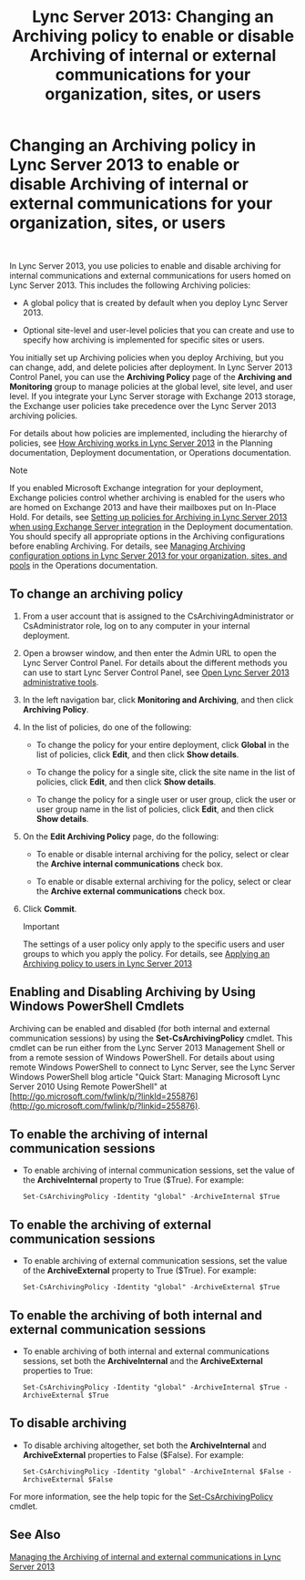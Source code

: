 ﻿---
title: 'Lync Server 2013: Changing an Archiving policy to enable or disable Archiving of internal or external communications for your organization, sites, or users'
TOCTitle: Changing an Archiving policy to enable or disable Archiving of internal or external communications for your organization, sites, or users
ms:assetid: b85dc3fb-8ebd-4e3c-ac90-fc79270ac867
ms:mtpsurl: https://technet.microsoft.com/en-us/library/Gg182576(v=OCS.15)
ms:contentKeyID: 48185234
ms.date: 07/23/2014
mtps_version: v=OCS.15
---

# Changing an Archiving policy in Lync Server 2013 to enable or disable Archiving of internal or external communications for your organization, sites, or users

 


In Lync Server 2013, you use policies to enable and disable archiving for internal communications and external communications for users homed on Lync Server 2013. This includes the following Archiving policies:

  - A global policy that is created by default when you deploy Lync Server 2013.

  - Optional site-level and user-level policies that you can create and use to specify how archiving is implemented for specific sites or users.

You initially set up Archiving policies when you deploy Archiving, but you can change, add, and delete policies after deployment. In Lync Server 2013 Control Panel, you can use the **Archiving Policy** page of the **Archiving and Monitoring** group to manage policies at the global level, site level, and user level. If you integrate your Lync Server storage with Exchange 2013 storage, the Exchange user policies take precedence over the Lync Server 2013 archiving policies.

For details about how policies are implemented, including the hierarchy of policies, see [How Archiving works in Lync Server 2013](lync-server-2013-how-archiving-works.md) in the Planning documentation, Deployment documentation, or Operations documentation.


> [!NOTE]
> If you enabled Microsoft Exchange integration for your deployment, Exchange policies control whether archiving is enabled for the users who are homed on Exchange 2013 and have their mailboxes put on In-Place Hold. For details, see <A href="lync-server-2013-setting-up-policies-for-archiving-when-using-exchange-server-integration.md">Setting up policies for Archiving in Lync Server 2013 when using Exchange Server integration</A> in the Deployment documentation.<BR>You should specify all appropriate options in the Archiving configurations before enabling Archiving. For details, see <A href="lync-server-2013-managing-archiving-configuration-options-for-your-organization-sites-and-pools.md">Managing Archiving configuration options in Lync Server 2013 for your organization, sites, and pools</A> in the Operations documentation.



## To change an archiving policy

1.  From a user account that is assigned to the CsArchivingAdministrator or CsAdministrator role, log on to any computer in your internal deployment.

2.  Open a browser window, and then enter the Admin URL to open the Lync Server Control Panel. For details about the different methods you can use to start Lync Server Control Panel, see [Open Lync Server 2013 administrative tools](lync-server-2013-open-lync-server-administrative-tools.md).

3.  In the left navigation bar, click **Monitoring and Archiving**, and then click **Archiving Policy**.

4.  In the list of policies, do one of the following:
    
      - To change the policy for your entire deployment, click **Global** in the list of policies, click **Edit**, and then click **Show details**.
    
      - To change the policy for a single site, click the site name in the list of policies, click **Edit**, and then click **Show details**.
    
      - To change the policy for a single user or user group, click the user or user group name in the list of policies, click **Edit**, and then click **Show details**.

5.  On the **Edit Archiving Policy** page, do the following:
    
      - To enable or disable internal archiving for the policy, select or clear the **Archive internal communications** check box.
    
      - To enable or disable external archiving for the policy, select or clear the **Archive external communications** check box.

6.  Click **Commit**.
    

    > [!IMPORTANT]
    > The settings of a user policy only apply to the specific users and user groups to which you apply the policy. For details, see <A href="lync-server-2013-applying-an-archiving-policy-to-users.md">Applying an Archiving policy to users in Lync Server 2013</A>



## Enabling and Disabling Archiving by Using Windows PowerShell Cmdlets

Archiving can be enabled and disabled (for both internal and external communication sessions) by using the **Set-CsArchivingPolicy** cmdlet. This cmdlet can be run either from the Lync Server 2013 Management Shell or from a remote session of Windows PowerShell. For details about using remote Windows PowerShell to connect to Lync Server, see the Lync Server Windows PowerShell blog article "Quick Start: Managing Microsoft Lync Server 2010 Using Remote PowerShell" at [http://go.microsoft.com/fwlink/p/?linkId=255876](http://go.microsoft.com/fwlink/p/?linkid=255876).

## To enable the archiving of internal communication sessions

  - To enable archiving of internal communication sessions, set the value of the **ArchiveInternal** property to True ($True). For example:
    
        Set-CsArchivingPolicy -Identity "global" -ArchiveInternal $True

## To enable the archiving of external communication sessions

  - To enable archiving of external communication sessions, set the value of the **ArchiveExternal** property to True ($True). For example:
    
        Set-CsArchivingPolicy -Identity "global" -ArchiveExternal $True

## To enable the archiving of both internal and external communication sessions

  - To enable archiving of both internal and external communications sessions, set both the **ArchiveInternal** and the **ArchiveExternal** properties to True:
    
        Set-CsArchivingPolicy -Identity "global" -ArchiveInternal $True -ArchiveExternal $True

## To disable archiving

  - To disable archiving altogether, set both the **ArchiveInternal** and **ArchiveExternal** properties to False ($False). For example:
    
        Set-CsArchivingPolicy -Identity "global" -ArchiveInternal $False -ArchiveExternal $False

For more information, see the help topic for the [Set-CsArchivingPolicy](https://technet.microsoft.com/en-us/library/gg398294\(v=ocs.15\)) cmdlet.

## See Also


[Managing the Archiving of internal and external communications in Lync Server 2013](lync-server-2013-managing-the-archiving-of-internal-and-external-communications.md)

